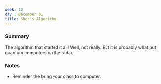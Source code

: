 ```yaml
---
week: 12
day : December 01
title: Shor's Algorithm
---
```


### Summary
The algorithm that started it all! Well, not really. But it is probably what put quantum computers on the radar.


### Notes
- Reminder the bring your class to computer.